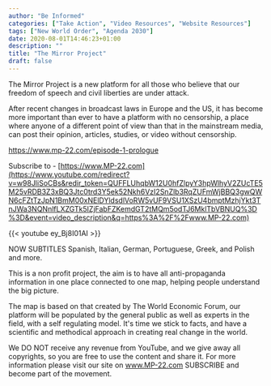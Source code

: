 ```yaml
---
author: "Be Informed"
categories: ["Take Action", "Video Resources", "Website Resources"]
tags: ["New World Order", "Agenda 2030"]
date: 2020-08-01T14:46:23+01:00
description: ""
title: "The Mirror Project"
draft: false
---
```


The Mirror Project is a new platform for all those who believe that our freedom of speech and civil liberties are under attack.  

After recent changes in broadcast laws in Europe and the US, it has become  more important than ever to have a platform with no censorship, a place  where anyone of a different point of view than that in the mainstream  media, can post their opinion, articles, studies, or video without censorship.  

https://www.mp-22.com/episode-1-prologue

Subscribe to -  [https://www.MP-22.com](https://www.youtube.com/redirect?v=w98JliSoCBs&redir_token=QUFFLUhqbW12U0hfZlpyY3hpWlhyV2ZUcTE5M25vRDB3Z3xBQ3Jtc0trd3Y5ek52Nkh6VzI2SnZlb3RqZUFmWjBBQ3gwQWN6cFZtTzJpN1BmM00xNElDYldsdlVoRW5vUF9VSU1XSzU4bmptMzhjYkt3TnJWa3NQNnlfLXZGTk5IZjFabFZKemdGT2tMQm5odTJ6MklTbVBNUQ%3D%3D&event=video_description&q=https%3A%2F%2Fwww.MP-22.com)  

{{< youtube ey_Bj8I01AI >}}

NOW SUBTITLES Spanish, Italian, German, Portuguese, Greek, and Polish and more. 

This is a non profit project, the aim is to have all anti-propaganda information in one place connected to one map, helping people understand the big picture. 

The map is based on that created by The World Economic Forum, our platform will be populated by the general public as well as experts in the field, with a self regulating model. It's time we stick to facts, and have a scientific and methodical approach in creating real change in the world.  

We DO NOT receive any revenue from YouTube, and we give away all copyrights, so you are free to use the content and share it. For more information please visit our site on www.MP-22.com SUBSCRIBE and become part of the movement.
